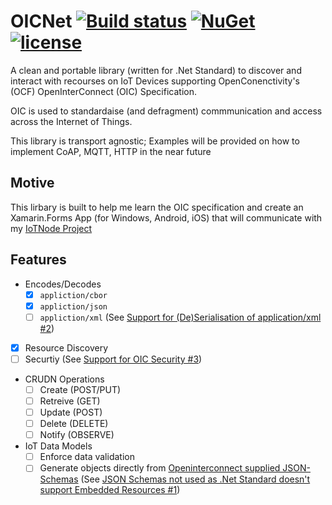 # OICNet [![Build status](https://ci.appveyor.com/api/projects/status/2lo0p69h27cwr4iq?svg=true)](https://ci.appveyor.com/project/NZSmartie/oicnet-iea8q) [![NuGet](https://img.shields.io/nuget/v/NZSmartie.OICNet.svg)](https://www.nuget.org/packages/NZSmartie.OICNet/) [![license](https://img.shields.io/github/license/NZSmartie/OICNet.svg)](https://github.com/NZSmartie/OICNet/blob/master/LICENSE)

A clean and portable library (written for .Net Standard) to discover and interact with recourses on IoT Devices supporting OpenConenctivity's (OCF) OpenInterConnect (OIC) Specification.

OIC is used to standardaise (and defragment) commmunication and access across the Internet of Things. 

This library is transport agnostic; Examples will be provided on how to implement CoAP, MQTT, HTTP in the near future

## Motive

This lirbary is built to help me learn the OIC specification and create an Xamarin.Forms App (for Windows, Android, iOS) that will communicate with my [IoTNode Project](https://github.com/NZSmartie/IotNode)

## Features
  - Encodes/Decodes 
    - [X] `appliction/cbor`
    - [X] `appliction/json`
    - [ ] `appliction/xml` (See [Support for (De)Serialisation of application/xml #2](https://github.com/NZSmartie/OICNet/issues/2))
  - [X] Resource Discovery
  - [ ] Securtiy (See [Support for OIC Security #3](https://github.com/NZSmartie/OICNet/issues/3))
  - CRUDN Operations
    - [ ] Create (POST/PUT)
    - [ ] Retreive (GET)
    - [ ] Update (POST)
    - [ ] Delete (DELETE)
    - [ ] Notify (OBSERVE)
  - IoT Data Models 
    - [ ] Enforce data validation
    - [ ] Generate objects directly from [Openinterconnect supplied JSON-Schemas](https://github.com/openconnectivityfoundation/core) (See [JSON Schemas not used as .Net Standard doesn't support Embedded Resources #1](https://github.com/NZSmartie/OICNet/issues/1))
